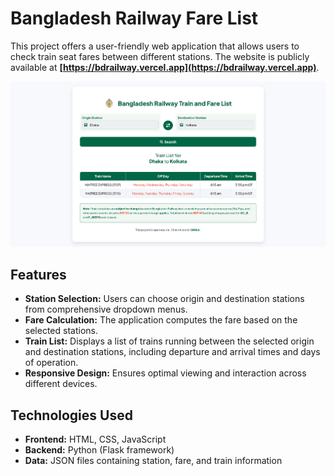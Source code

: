 # Bangladesh Railway Fare List

This project offers a user-friendly web application that allows users to check train seat fares between different stations. The website is publicly available at **[https://bdrailway.vercel.app](https://bdrailway.vercel.app)**.

<img src="https://github.com/nishatrhythm/Bangladesh-Railway-Train-and-Fare-List/blob/main/images/link_share_image.png" width="700">

## Features

- **Station Selection:** Users can choose origin and destination stations from comprehensive dropdown menus.
- **Fare Calculation:** The application computes the fare based on the selected stations.
- **Train List:** Displays a list of trains running between the selected origin and destination stations, including departure and arrival times and days of operation.
- **Responsive Design:** Ensures optimal viewing and interaction across different devices.

## Technologies Used

- **Frontend:** HTML, CSS, JavaScript
- **Backend:** Python (Flask framework)
- **Data:** JSON files containing station, fare, and train information
